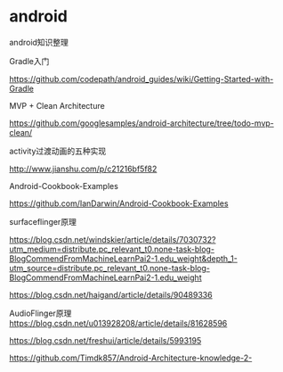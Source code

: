 # android
android知识整理


Gradle入门

https://github.com/codepath/android_guides/wiki/Getting-Started-with-Gradle

MVP + Clean Architecture

https://github.com/googlesamples/android-architecture/tree/todo-mvp-clean/

activity过渡动画的五种实现

http://www.jianshu.com/p/c21216bf5f82

Android-Cookbook-Examples

https://github.com/IanDarwin/Android-Cookbook-Examples


surfaceflinger原理

https://blog.csdn.net/windskier/article/details/7030732?utm_medium=distribute.pc_relevant_t0.none-task-blog-BlogCommendFromMachineLearnPai2-1.edu_weight&depth_1-utm_source=distribute.pc_relevant_t0.none-task-blog-BlogCommendFromMachineLearnPai2-1.edu_weight

https://blog.csdn.net/haigand/article/details/90489336

AudioFlinger原理
https://blog.csdn.net/u013928208/article/details/81628596


https://blog.csdn.net/freshui/article/details/5993195


https://github.com/Timdk857/Android-Architecture-knowledge-2-
